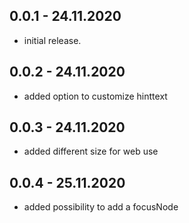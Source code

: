 ## 0.0.1 - 24.11.2020

* initial release.

## 0.0.2 - 24.11.2020

* added option to customize hinttext

## 0.0.3 - 24.11.2020

* added different size for web use

## 0.0.4 - 25.11.2020

* added possibility to add a focusNode